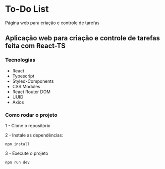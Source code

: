 # To-Do List
Página web para criação e controle de tarefas

## Aplicação web para criação e controle de tarefas feita com React-TS

### Tecnologias
- React
- Typescript
- Styled-Components
- CSS Modules
- React Router DOM
- UUID
- Axios

### Como rodar o projeto

1 - Clone o repositório

2 - Instale as dependências:
    
    npm install

3 - Execute o projeto

    npm run dev